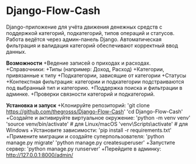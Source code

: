 ﻿# Django-Flow-Cash

Django-приложение для учёта движения денежных средств с поддержкой категорий, подкатегорий, типов операций и статусов.
Работа ведётся через админ-панель Django. 
Автоматическая фильтрация и валидация категорий обеспечивают корректный ввод данных.

**Возможности**
+Ведение записей о приходах и расходах.
+Справочники:
+Типы (например: Доход, Расход)
+Категории, привязанные к типу
+Подкатегории, зависящие от категории
+Статусы
+Контекстная фильтрация: категории и подкатегории подстраиваются под выбранный тип и категорию.
+Поддержка поиска и фильтрации в админке.
+Проверки связности категорий и подкатегорий.

**Установка и запуск**
+Клонируйте репозиторий:
'git clone https://github.com/thegrosss/Django-Flow-Cash'
'cd Django-Flow-Cash'
+Создайте и активируйте виртуальное окружение:
'python -m venv venv'
'source venv/bin/activate'  # для Linux/macOS
'venv\Scripts\activate'     # для Windows
+Установите зависимости:
'pip install -r requirements.txt'
+Примените миграции и создайте суперпользователя:
'python manage.py migrate'
'python manage.py createsuperuser'
+Запустите сервер:
'python manage.py runserver'
+Перейдите в админку:
http://127.0.0.1:8000/admin/
